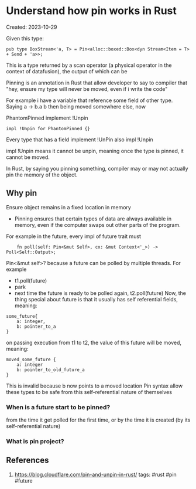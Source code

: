 # Understand how pin works in Rust
Created: 2023-10-29

Given this type:
```
pub type BoxStream<'a, T> = Pin<alloc::boxed::Box<dyn Stream<Item = T> + Send + 'a>>;
```
This is a type returned by a scan operator (a physical operator in the context of datafusion), the output of which can be 

Pinning is an annotation in Rust that allow developer to say to compiler that "hey, ensure my type will never be moved, even if i write the code"

For example i have a variable that reference some field of other type.
Saying a -> b.a
b then being moved somewhere else, now 

PhantomPinned implement !Unpin
```
impl !Unpin for PhantomPinned {}
```
Every type that has a field implement !UnPin also impl !Unpin

impl !Unpin means it cannot be unpin, meaning once the type is pinned, it cannot be moved.

In Rust, by saying you pinning something, compiler may or may not actually pin the memory of the object. 
## Why pin
Ensure object remains in a fixed location in memory
- Pinning ensures that certain types of data are always available in memory, even if the computer swaps out other parts of the program.

For example in the future, every impl of future trait must 
```
    fn poll(self: Pin<&mut Self>, cx: &mut Context<'_>) -> Poll<Self::Output>;
```
Pin<&mut self>?
because a future can be polled by multiple threads. For example
- t1.poll(future)
-  park
- next time the future is ready to be polled again, t2.poll(future)
Now, the thing special about future is that it usually has self referential fields, meaning:
```
some_future{
	a: integer,
	b: pointer_to_a
}
```
on passing execution from t1 to t2, the value of this future will be moved, meaning:
```
moved_some_future {
	a: integer
	b: pointer_to_old_future_a
}
```
This is invalid because b now points to a moved location
Pin syntax allow these types to be safe from this self-referential nature of themselves
### When is a future start to be pinned?
from the time it get polled for the first time, or by the time it is created (by its self-referential nature)
### What is pin project?

## References
1.  https://blog.cloudflare.com/pin-and-unpin-in-rust/
tags: #rust #pin #future
